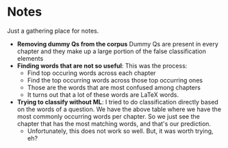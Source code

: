 # Notes

Just a gathering place for notes.

*  **Removing dummy Qs from the corpus**
       Dummy Qs are present in every chapter and they make up a large portion of the false classification elements
*  **Finding words that are not so useful**: This was the process:
    *  Find top occuring words across each chapter
    *  Find the top occurring words across those top occurring ones
    *  Those are the words that are most confused among chapters
    *  It turns out that a lot of these words are LaTeX words.
*  **Trying to classify without ML**: I tried to do classification directly based on the words of a question. We have the above table where we have the most commonly occurring words per chapter. So we just see the chapter that has the most matching words, and that's our prediction.
    *  Unfortunately, this does not work so well. But, it was worth trying, eh?
